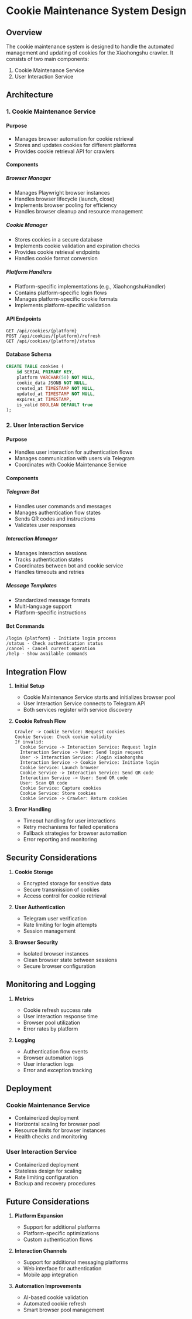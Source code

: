 # Cookie Maintenance System Design

## Overview
The cookie maintenance system is designed to handle the automated management and updating of cookies for the Xiaohongshu crawler. It consists of two main components:
1. Cookie Maintenance Service
2. User Interaction Service

## Architecture

### 1. Cookie Maintenance Service

#### Purpose
- Manages browser automation for cookie retrieval
- Stores and updates cookies for different platforms
- Provides cookie retrieval API for crawlers

#### Components

##### Browser Manager
- Manages Playwright browser instances
- Handles browser lifecycle (launch, close)
- Implements browser pooling for efficiency
- Handles browser cleanup and resource management

##### Cookie Manager
- Stores cookies in a secure database
- Implements cookie validation and expiration checks
- Provides cookie retrieval endpoints
- Handles cookie format conversion

##### Platform Handlers
- Platform-specific implementations (e.g., XiaohongshuHandler)
- Contains platform-specific login flows
- Manages platform-specific cookie formats
- Implements platform-specific validation

#### API Endpoints
```
GET /api/cookies/{platform}
POST /api/cookies/{platform}/refresh
GET /api/cookies/{platform}/status
```

#### Database Schema
```sql
CREATE TABLE cookies (
    id SERIAL PRIMARY KEY,
    platform VARCHAR(50) NOT NULL,
    cookie_data JSONB NOT NULL,
    created_at TIMESTAMP NOT NULL,
    updated_at TIMESTAMP NOT NULL,
    expires_at TIMESTAMP,
    is_valid BOOLEAN DEFAULT true
);
```

### 2. User Interaction Service

#### Purpose
- Handles user interaction for authentication flows
- Manages communication with users via Telegram
- Coordinates with Cookie Maintenance Service

#### Components

##### Telegram Bot
- Handles user commands and messages
- Manages authentication flow states
- Sends QR codes and instructions
- Validates user responses

##### Interaction Manager
- Manages interaction sessions
- Tracks authentication states
- Coordinates between bot and cookie service
- Handles timeouts and retries

##### Message Templates
- Standardized message formats
- Multi-language support
- Platform-specific instructions

#### Bot Commands
```
/login {platform} - Initiate login process
/status - Check authentication status
/cancel - Cancel current operation
/help - Show available commands
```

## Integration Flow

1. **Initial Setup**
   - Cookie Maintenance Service starts and initializes browser pool
   - User Interaction Service connects to Telegram API
   - Both services register with service discovery

2. **Cookie Refresh Flow**
   ```
   Crawler -> Cookie Service: Request cookies
   Cookie Service: Check cookie validity
   If invalid:
     Cookie Service -> Interaction Service: Request login
     Interaction Service -> User: Send login request
     User -> Interaction Service: /login xiaohongshu
     Interaction Service -> Cookie Service: Initiate login
     Cookie Service: Launch browser
     Cookie Service -> Interaction Service: Send QR code
     Interaction Service -> User: Send QR code
     User: Scan QR code
     Cookie Service: Capture cookies
     Cookie Service: Store cookies
     Cookie Service -> Crawler: Return cookies
   ```

3. **Error Handling**
   - Timeout handling for user interactions
   - Retry mechanisms for failed operations
   - Fallback strategies for browser automation
   - Error reporting and monitoring

## Security Considerations

1. **Cookie Storage**
   - Encrypted storage for sensitive data
   - Secure transmission of cookies
   - Access control for cookie retrieval

2. **User Authentication**
   - Telegram user verification
   - Rate limiting for login attempts
   - Session management

3. **Browser Security**
   - Isolated browser instances
   - Clean browser state between sessions
   - Secure browser configuration

## Monitoring and Logging

1. **Metrics**
   - Cookie refresh success rate
   - User interaction response time
   - Browser pool utilization
   - Error rates by platform

2. **Logging**
   - Authentication flow events
   - Browser automation logs
   - User interaction logs
   - Error and exception tracking

## Deployment

### Cookie Maintenance Service
- Containerized deployment
- Horizontal scaling for browser pool
- Resource limits for browser instances
- Health checks and monitoring

### User Interaction Service
- Containerized deployment
- Stateless design for scaling
- Rate limiting configuration
- Backup and recovery procedures

## Future Considerations

1. **Platform Expansion**
   - Support for additional platforms
   - Platform-specific optimizations
   - Custom authentication flows

2. **Interaction Channels**
   - Support for additional messaging platforms
   - Web interface for authentication
   - Mobile app integration

3. **Automation Improvements**
   - AI-based cookie validation
   - Automated cookie refresh
   - Smart browser pool management
